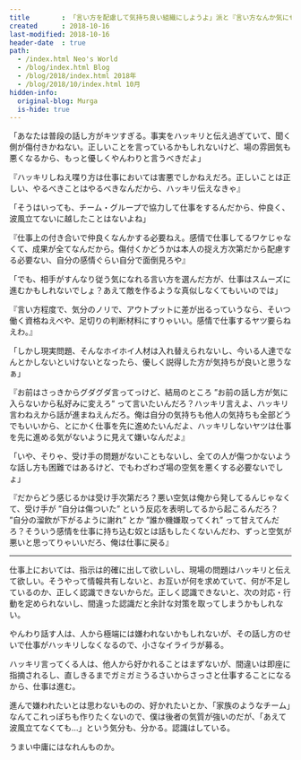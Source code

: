 ```yaml
---
title        : 「言い方を配慮して気持ち良い組織にしようよ」派と『言い方なんか気にせずハッキリ言うべきだよ』派の脳内議論
created      : 2018-10-16
last-modified: 2018-10-16
header-date  : true
path:
  - /index.html Neo's World
  - /blog/index.html Blog
  - /blog/2018/index.html 2018年
  - /blog/2018/10/index.html 10月
hidden-info:
  original-blog: Murga
  is-hide: true
---
```


「あなたは普段の話し方がキツすぎる。事実をハッキリと伝え過ぎていて、聞く側が傷付きかねない。正しいことを言っているかもしれないけど、場の雰囲気も悪くなるから、もっと優しくやんわりと言うべきだよ」

『ハッキリしねえ喋り方は仕事においては害悪でしかねえだろ。正しいことは正しい、やるべきことはやるべきなんだから、ハッキリ伝えなきゃ』

「そうはいっても、チーム・グループで協力して仕事をするんだから、仲良く、波風立てないに越したことはないよね」

『仕事上の付き合いで仲良くなんかする必要ねえ。感情で仕事してるワケじゃなくて、成果が全てなんだから。傷付くかどうかは本人の捉え方次第だから配慮する必要ない、自分の感情ぐらい自分で面倒見ろや』

「でも、相手がすんなり従う気になれる言い方を選んだ方が、仕事はスムーズに進むかもしれないでしょ？あえて敵を作るような真似しなくてもいいのでは」

『言い方程度で、気分のノリで、アウトプットに差が出るっていうなら、そいつ働く資格ねえべや、足切りの判断材料にすりゃいい。感情で仕事するヤツ要らねえわ。』

「しかし現実問題、そんなホイホイ人材は入れ替えられないし、今いる人達でなんとかしないといけないとなったら、優しく説得した方が気持ちが良いと思うなぁ」

『お前はさっきからグダグダ言ってっけど、結局のところ ”お前の話し方が気に入らないから私好みに変えろ“ って言いたいんだろ？ハッキリ言えよ、ハッキリ言わねえから話が進まねえんだろ。俺は自分の気持ちも他人の気持ちも全部どうでもいいから、とにかく仕事を先に進めたいんだよ、ハッキリしないヤツは仕事を先に進める気がないように見えて嫌いなんだよ』

「いや、そりゃ、受け手の問題がないこともないし、全ての人が傷つかないような話し方も困難ではあるけど、でもわざわざ場の空気を悪くする必要ないでしょ」

『だからどう感じるかは受け手次第だろ？悪い空気は俺から発してるんじゃなくて、受け手が ”自分は傷ついた” という反応を表明してるから起こるんだろ？ ”自分の溜飲が下がるように謝れ” とか ”誰か機嫌取ってくれ” って甘えてんだろ？そういう感情を仕事に持ち込む奴とは話もしたくないんだわ、ずっと空気が悪いと思ってりゃいいだろ、俺は仕事に戻る』

---

仕事上においては、指示は的確に出して欲しいし、現場の問題はハッキリと伝えて欲しい。そうやって情報共有しないと、お互いが何を求めていて、何が不足しているのか、正しく認識できないからだ。正しく認識できないと、次の対応・行動を定められないし、間違った認識だと余計な対策を取ってしまうかもしれない。

やんわり話す人は、人から極端には嫌われないかもしれないが、その話し方のせいで仕事がハッキリしなくなるので、小さなイライラが募る。

ハッキリ言ってくる人は、他人から好かれることはまずないが、間違いは即座に指摘されるし、直しきるまでガミガミうるさいからさっさと仕事することになるから、仕事は進む。

進んで嫌われたいとは思わないものの、好かれたいとか、「家族のようなチーム」なんてこれっぽちも作りたくないので、僕は後者の気質が強いのだが、「あえて波風立てなくても…」という気分も、分かる。認識はしている。

うまい中庸にはなれんものか。
